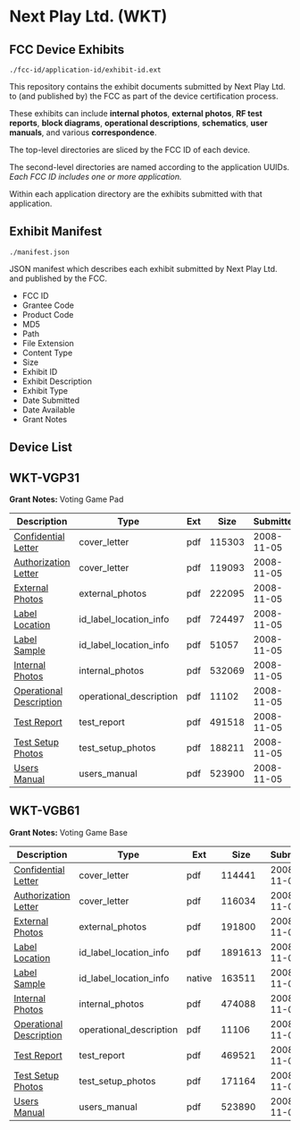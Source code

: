 # Next Play Ltd. (WKT)
## FCC Device Exhibits

```
./fcc-id/application-id/exhibit-id.ext
```

This repository contains the exhibit documents submitted by Next Play Ltd. to (and published by) the FCC as part of the device certification process.

These exhibits can include **internal photos**, **external photos**, **RF test reports**, **block diagrams**, **operational descriptions**, **schematics**, **user manuals**, and various **correspondence**.

The top-level directories are sliced by the FCC ID of each device.

The second-level directories are named according to the application UUIDs. *Each FCC ID includes one or more application.*

Within each application directory are the exhibits submitted with that application. 

## Exhibit Manifest

```
./manifest.json
```

JSON manifest which describes each exhibit submitted by Next Play Ltd. and published by the FCC.

- FCC ID
- Grantee Code
- Product Code
- MD5
- Path
- File Extension
- Content Type
- Size
- Exhibit ID
- Exhibit Description
- Exhibit Type
- Date Submitted
- Date Available
- Grant Notes

## Device List
## WKT-VGP31
**Grant Notes:** Voting Game Pad

| Description | Type | Ext | Size | Submitted | Available |
| ----------- | ---- | --- | ---- | --------- | --------- |
| [Confidential Letter](WKT-VGP31/6eea8af25d6ed877dec593d438eee0e0/1026158.pdf) | cover_letter | pdf | 115303 | 2008-11-05 | 2008-11-05 |
| [Authorization Letter](WKT-VGP31/6eea8af25d6ed877dec593d438eee0e0/1026160.pdf) | cover_letter | pdf | 119093 | 2008-11-05 | 2008-11-05 |
| [External Photos](WKT-VGP31/6eea8af25d6ed877dec593d438eee0e0/1026163.pdf) | external_photos | pdf | 222095 | 2008-11-05 | 2008-11-05 |
| [Label Location](WKT-VGP31/6eea8af25d6ed877dec593d438eee0e0/1026161.pdf) | id_label_location_info | pdf | 724497 | 2008-11-05 | 2008-11-05 |
| [Label Sample](WKT-VGP31/6eea8af25d6ed877dec593d438eee0e0/1026162.pdf) | id_label_location_info | pdf | 51057 | 2008-11-05 | 2008-11-05 |
| [Internal Photos](WKT-VGP31/6eea8af25d6ed877dec593d438eee0e0/1026164.pdf) | internal_photos | pdf | 532069 | 2008-11-05 | 2008-11-05 |
| [Operational Description](WKT-VGP31/6eea8af25d6ed877dec593d438eee0e0/1026165.pdf) | operational_description | pdf | 11102 | 2008-11-05 | 2008-11-05 |
| [Test Report](WKT-VGP31/6eea8af25d6ed877dec593d438eee0e0/1026159.pdf) | test_report | pdf | 491518 | 2008-11-05 | 2008-11-05 |
| [Test Setup Photos](WKT-VGP31/6eea8af25d6ed877dec593d438eee0e0/1026166.pdf) | test_setup_photos | pdf | 188211 | 2008-11-05 | 2008-11-05 |
| [Users Manual](WKT-VGP31/6eea8af25d6ed877dec593d438eee0e0/1026167.pdf) | users_manual | pdf | 523900 | 2008-11-05 | 2008-11-05 |
## WKT-VGB61
**Grant Notes:** Voting Game Base

| Description | Type | Ext | Size | Submitted | Available |
| ----------- | ---- | --- | ---- | --------- | --------- |
| [Confidential Letter](WKT-VGB61/cba002d9ad76ce112f14b69e0f722b02/1026144.pdf) | cover_letter | pdf | 114441 | 2008-11-05 | 2008-11-05 |
| [Authorization Letter](WKT-VGB61/cba002d9ad76ce112f14b69e0f722b02/1026146.pdf) | cover_letter | pdf | 116034 | 2008-11-05 | 2008-11-05 |
| [External Photos](WKT-VGB61/cba002d9ad76ce112f14b69e0f722b02/1026149.pdf) | external_photos | pdf | 191800 | 2008-11-05 | 2008-11-05 |
| [Label Location](WKT-VGB61/cba002d9ad76ce112f14b69e0f722b02/1026147.pdf) | id_label_location_info | pdf | 1891613 | 2008-11-05 | 2008-11-05 |
| [Label Sample](WKT-VGB61/cba002d9ad76ce112f14b69e0f722b02/1026148.native) | id_label_location_info | native | 163511 | 2008-11-05 | 2008-11-05 |
| [Internal Photos](WKT-VGB61/cba002d9ad76ce112f14b69e0f722b02/1026150.pdf) | internal_photos | pdf | 474088 | 2008-11-05 | 2008-11-05 |
| [Operational Description](WKT-VGB61/cba002d9ad76ce112f14b69e0f722b02/1026151.pdf) | operational_description | pdf | 11106 | 2008-11-05 | 2008-11-05 |
| [Test Report](WKT-VGB61/cba002d9ad76ce112f14b69e0f722b02/1026145.pdf) | test_report | pdf | 469521 | 2008-11-05 | 2008-11-05 |
| [Test Setup Photos](WKT-VGB61/cba002d9ad76ce112f14b69e0f722b02/1026152.pdf) | test_setup_photos | pdf | 171164 | 2008-11-05 | 2008-11-05 |
| [Users Manual](WKT-VGB61/cba002d9ad76ce112f14b69e0f722b02/1026153.pdf) | users_manual | pdf | 523890 | 2008-11-05 | 2008-11-05 |
